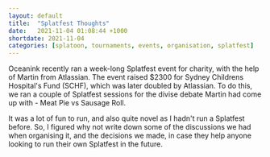 ```yaml
---
layout: default
title:  "Splatfest Thoughts"
date:   2021-11-04 01:08:44 +1000
shortdate: 2021-11-04
categories: [splatoon, tournaments, events, organisation, splatfest]
---
```


Oceanink recently ran a week-long Splatfest event for charity, with the help of Martin from Atlassian. The event raised $2300 for Sydney Childrens Hospital's Fund (SCHF), which was later doubled by Atlassian. To do this, we ran a couple of Splatfest sessions for the divise debate Martin had come up with - Meat Pie vs Sausage Roll.

It was a lot of fun to run, and also quite novel as I hadn't run a Splatfest before. So, I figured why not write down some of the discussions we had when organising it, and the decisions we made, in case they help anyone looking to run their own Splatfest in the future.